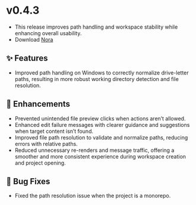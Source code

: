 # v0.4.3

- This release improves path handling and workspace stability while enhancing overall usability.
- Download [Nora](https://www.mynora.ai/downloads)

## ✨ Features

- Improved path handling on Windows to correctly normalize drive-letter paths, resulting in more robust working directory detection and file resolution.

## 🚀 Enhancements

- Prevented unintended file preview clicks when actions aren’t allowed.
- Enhanced edit failure messages with clearer guidance and suggestions when target content isn’t found.
- Improved file path resolution to validate and normalize paths, reducing errors with relative paths.
- Reduced unnecessary re-renders and message traffic, offering a smoother and more consistent experience during workspace creation and project opening.

## 🐛 Bug Fixes
- Fixed the path resolution issue when the project is a monorepo.